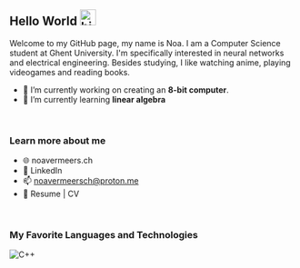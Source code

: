 ## Hello World <img src="https://user-images.githubusercontent.com/1303154/88677602-1635ba80-d120-11ea-84d8-d263ba5fc3c0.gif" width="28px" height="28px" alt="hi">

Welcome to my GitHub page, my name is Noa. I am a Computer Science student at Ghent University. I'm specifically interested in neural networks and electrical engineering. Besides studying, I like watching anime, playing videogames and reading books.

- 🔭 I’m currently working on creating an **8-bit computer**.
- 🌱 I’m currently learning **linear algebra**

&nbsp;
### Learn more about me

- 🌐 noavermeers.ch
- 💼  LinkedIn
- 📫 noavermeersch@proton.me
- 📃 Resume | CV


&nbsp;
### My Favorite Languages and Technologies
![C++](https://img.shields.io/badge/c%2B%2B-%230175C2.svg?style=for-the-badge&logo=c%2B%2B&logoColor=white)
&nbsp;

<!--
**Noavem/Noavem** is a ✨ _special_ ✨ repository because its `README.md` (this file) appears on your GitHub profile.

Here are some ideas to get you started:

- 🔭 I’m currently working on ...
- 🌱 I’m currently learning ...
- 👯 I’m looking to collaborate on ...
- 🤔 I’m looking for help with ...
- 💬 Ask me about ...
- 📫 How to reach me: ...
- 😄 Pronouns: ...
- ⚡ Fun fact: ...
-->
